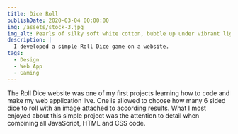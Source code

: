 ```yaml
---
title: Dice Roll
publishDate: 2020-03-04 00:00:00
img: /assets/stock-3.jpg
img_alt: Pearls of silky soft white cotton, bubble up under vibrant lighting
description: |
  I developed a simple Roll Dice game on a website.
tags:
  - Design
  - Web App
  - Gaming
---
```


The Roll Dice website was one of my first projects learning how to code and make my web application live. One is allowed to choose how many 6 sided dice to roll with an image attached to according results. What I most enjoyed about this simple project was the attention to detail when combining all JavaScript, HTML and CSS code. 